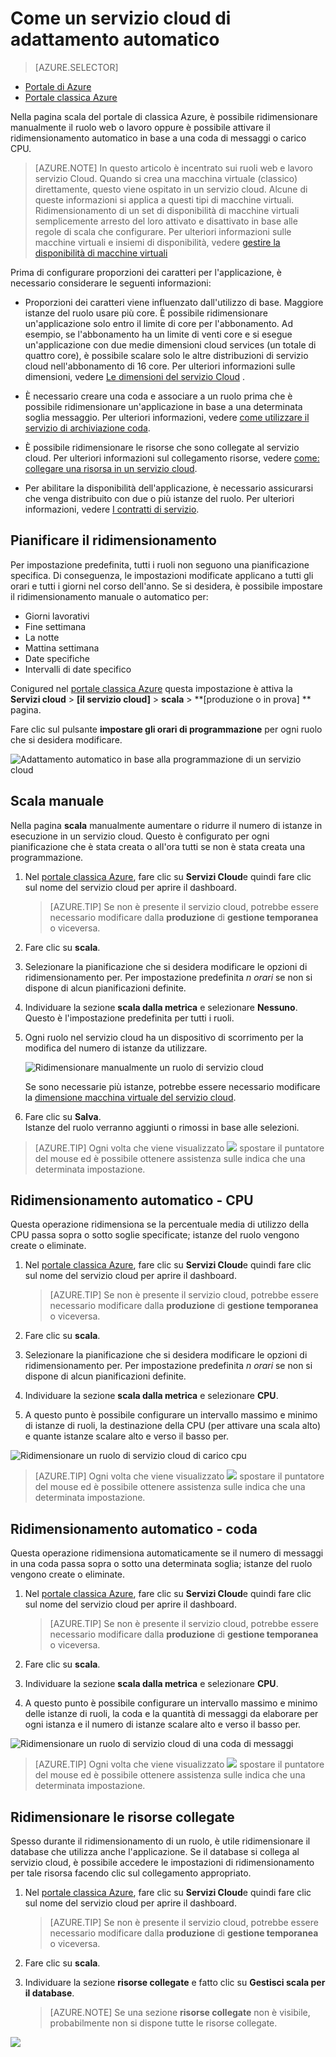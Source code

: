 <properties
    pageTitle="Automatico ridimensionare un servizio cloud nel portale di | Microsoft Azure"
    description="(classica) Informazioni su come utilizzare il portale classico per configurare le regole di scala automatico per un ruolo web servizio cloud o un ruolo di lavoro in Azure."
    services="cloud-services"
    documentationCenter=""
    authors="Thraka"
    manager="timlt"
    editor=""/>

<tags
    ms.service="cloud-services"
    ms.workload="tbd"
    ms.tgt_pltfrm="na"
    ms.devlang="na"
    ms.topic="article"
    ms.date="09/06/2016"
    ms.author="adegeo"/>


# <a name="how-to-auto-scale-a-cloud-service"></a>Come un servizio cloud di adattamento automatico

> [AZURE.SELECTOR]
- [Portale di Azure](cloud-services-how-to-scale-portal.md)
- [Portale classica Azure](cloud-services-how-to-scale.md)

Nella pagina scala del portale di classica Azure, è possibile ridimensionare manualmente il ruolo web o lavoro oppure è possibile attivare il ridimensionamento automatico in base a una coda di messaggi o carico CPU.

>[AZURE.NOTE] In questo articolo è incentrato sui ruoli web e lavoro servizio Cloud. Quando si crea una macchina virtuale (classico) direttamente, questo viene ospitato in un servizio cloud. Alcune di queste informazioni si applica a questi tipi di macchine virtuali. Ridimensionamento di un set di disponibilità di macchine virtuali semplicemente arresto del loro attivato e disattivato in base alle regole di scala che configurare. Per ulteriori informazioni sulle macchine virtuali e insiemi di disponibilità, vedere [gestire la disponibilità di macchine virtuali](../virtual-machines/virtual-machines-windows-classic-configure-availability.md)

Prima di configurare proporzioni dei caratteri per l'applicazione, è necessario considerare le seguenti informazioni:

- Proporzioni dei caratteri viene influenzato dall'utilizzo di base. Maggiore istanze del ruolo usare più core. È possibile ridimensionare un'applicazione solo entro il limite di core per l'abbonamento. Ad esempio, se l'abbonamento ha un limite di venti core e si esegue un'applicazione con due medie dimensioni cloud services (un totale di quattro core), è possibile scalare solo le altre distribuzioni di servizio cloud nell'abbonamento di 16 core. Per ulteriori informazioni sulle dimensioni, vedere [Le dimensioni del servizio Cloud](cloud-services-sizes-specs.md) .

- È necessario creare una coda e associare a un ruolo prima che è possibile ridimensionare un'applicazione in base a una determinata soglia messaggio. Per ulteriori informazioni, vedere [come utilizzare il servizio di archiviazione coda](../storage/storage-dotnet-how-to-use-queues.md).

- È possibile ridimensionare le risorse che sono collegate al servizio cloud. Per ulteriori informazioni sul collegamento risorse, vedere [come: collegare una risorsa in un servizio cloud](cloud-services-how-to-manage.md#how-to-link-a-resource-to-a-cloud-service).

- Per abilitare la disponibilità dell'applicazione, è necessario assicurarsi che venga distribuito con due o più istanze del ruolo. Per ulteriori informazioni, vedere [I contratti di servizio](https://azure.microsoft.com/support/legal/sla/).



## <a name="schedule-scaling"></a>Pianificare il ridimensionamento

Per impostazione predefinita, tutti i ruoli non seguono una pianificazione specifica. Di conseguenza, le impostazioni modificate applicano a tutti gli orari e tutti i giorni nel corso dell'anno. Se si desidera, è possibile impostare il ridimensionamento manuale o automatico per:

- Giorni lavorativi
- Fine settimana
- La notte
- Mattina settimana
- Date specifiche
- Intervalli di date specifico

Conigured nel [portale classica Azure](https://manage.windowsazure.com/) questa impostazione è attiva la  
**Servizi cloud** > **\[il servizio cloud\]** > **scala** > **\[produzione o in prova\] ** pagina.

Fare clic sul pulsante **impostare gli orari di programmazione** per ogni ruolo che si desidera modificare.

![Adattamento automatico in base alla programmazione di un servizio cloud][scale_schedules]



## <a name="manual-scale"></a>Scala manuale

Nella pagina **scala** manualmente aumentare o ridurre il numero di istanze in esecuzione in un servizio cloud. Questo è configurato per ogni pianificazione che è stata creata o all'ora tutti se non è stata creata una programmazione.

1. Nel [portale classica Azure](https://manage.windowsazure.com/), fare clic su **Servizi Cloud**e quindi fare clic sul nome del servizio cloud per aprire il dashboard.

    > [AZURE.TIP] Se non è presente il servizio cloud, potrebbe essere necessario modificare dalla **produzione** di **gestione temporanea** o viceversa.

2. Fare clic su **scala**.

3. Selezionare la pianificazione che si desidera modificare le opzioni di ridimensionamento per. Per impostazione predefinita *n orari* se non si dispone di alcun pianificazioni definite.

4. Individuare la sezione **scala dalla metrica** e selezionare **Nessuno**. Questo è l'impostazione predefinita per tutti i ruoli.

5. Ogni ruolo nel servizio cloud ha un dispositivo di scorrimento per la modifica del numero di istanze da utilizzare.

    ![Ridimensionare manualmente un ruolo di servizio cloud][manual_scale]

    Se sono necessarie più istanze, potrebbe essere necessario modificare la [dimensione macchina virtuale del servizio cloud](cloud-services-sizes-specs.md).

6. Fare clic su **Salva**.  
Istanze del ruolo verranno aggiunti o rimossi in base alle selezioni.

>[AZURE.TIP] Ogni volta che viene visualizzato ![][tip_icon] spostare il puntatore del mouse ed è possibile ottenere assistenza sulle indica che una determinata impostazione.


## <a name="automatic-scale---cpu"></a>Ridimensionamento automatico - CPU

Questa operazione ridimensiona se la percentuale media di utilizzo della CPU passa sopra o sotto soglie specificate; istanze del ruolo vengono create o eliminate.

1. Nel [portale classica Azure](https://manage.windowsazure.com/), fare clic su **Servizi Cloud**e quindi fare clic sul nome del servizio cloud per aprire il dashboard.

    > [AZURE.TIP] Se non è presente il servizio cloud, potrebbe essere necessario modificare dalla **produzione** di **gestione temporanea** o viceversa.

2. Fare clic su **scala**.

3. Selezionare la pianificazione che si desidera modificare le opzioni di ridimensionamento per. Per impostazione predefinita *n orari* se non si dispone di alcun pianificazioni definite.

4. Individuare la sezione **scala dalla metrica** e selezionare **CPU**.

5. A questo punto è possibile configurare un intervallo massimo e minimo di istanze di ruoli, la destinazione della CPU (per attivare una scala alto) e quante istanze scalare alto e verso il basso per.

![Ridimensionare un ruolo di servizio cloud di carico cpu][cpu_scale]

>[AZURE.TIP] Ogni volta che viene visualizzato ![][tip_icon] spostare il puntatore del mouse ed è possibile ottenere assistenza sulle indica che una determinata impostazione.





## <a name="automatic-scale---queue"></a>Ridimensionamento automatico - coda

Questa operazione ridimensiona automaticamente se il numero di messaggi in una coda passa sopra o sotto una determinata soglia; istanze del ruolo vengono create o eliminate.

1. Nel [portale classica Azure](https://manage.windowsazure.com/), fare clic su **Servizi Cloud**e quindi fare clic sul nome del servizio cloud per aprire il dashboard.

    > [AZURE.TIP] Se non è presente il servizio cloud, potrebbe essere necessario modificare dalla **produzione** di **gestione temporanea** o viceversa.

2. Fare clic su **scala**.

3. Individuare la sezione **scala dalla metrica** e selezionare **CPU**.

4. A questo punto è possibile configurare un intervallo massimo e minimo delle istanze di ruoli, la coda e la quantità di messaggi da elaborare per ogni istanza e il numero di istanze scalare alto e verso il basso per.

![Ridimensionare un ruolo di servizio cloud di una coda di messaggi][queue_scale]

>[AZURE.TIP] Ogni volta che viene visualizzato ![][tip_icon] spostare il puntatore del mouse ed è possibile ottenere assistenza sulle indica che una determinata impostazione.


## <a name="scale-linked-resources"></a>Ridimensionare le risorse collegate

Spesso durante il ridimensionamento di un ruolo, è utile ridimensionare il database che utilizza anche l'applicazione. Se il database si collega al servizio cloud, è possibile accedere le impostazioni di ridimensionamento per tale risorsa facendo clic sul collegamento appropriato.

1. Nel [portale classica Azure](https://manage.windowsazure.com/), fare clic su **Servizi Cloud**e quindi fare clic sul nome del servizio cloud per aprire il dashboard.

    > [AZURE.TIP] Se non è presente il servizio cloud, potrebbe essere necessario modificare dalla **produzione** di **gestione temporanea** o viceversa.

2. Fare clic su **scala**.

3. Individuare la sezione **risorse collegate** e fatto clic su **Gestisci scala per il database**.

    > [AZURE.NOTE] Se una sezione **risorse collegate** non è visibile, probabilmente non si dispone tutte le risorse collegate.

![][linked_resource]


[manual_scale]: ./media/cloud-services-how-to-scale/manual-scale.png
[queue_scale]: ./media/cloud-services-how-to-scale/queue-scale.png
[cpu_scale]: ./media/cloud-services-how-to-scale/cpu-scale.png
[tip_icon]: ./media/cloud-services-how-to-scale/tip.png
[scale_schedules]: ./media/cloud-services-how-to-scale/schedules.png
[scale_popup]: ./media/cloud-services-how-to-scale/schedules-dialog.png
[linked_resource]: ./media/cloud-services-how-to-scale/linked-resources.png
